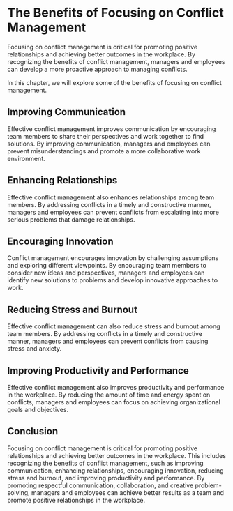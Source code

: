 The Benefits of Focusing on Conflict Management
==========================================================================================================

Focusing on conflict management is critical for promoting positive relationships and achieving better outcomes in the workplace. By recognizing the benefits of conflict management, managers and employees can develop a more proactive approach to managing conflicts.

In this chapter, we will explore some of the benefits of focusing on conflict management.

Improving Communication
-----------------------

Effective conflict management improves communication by encouraging team members to share their perspectives and work together to find solutions. By improving communication, managers and employees can prevent misunderstandings and promote a more collaborative work environment.

Enhancing Relationships
-----------------------

Effective conflict management also enhances relationships among team members. By addressing conflicts in a timely and constructive manner, managers and employees can prevent conflicts from escalating into more serious problems that damage relationships.

Encouraging Innovation
----------------------

Conflict management encourages innovation by challenging assumptions and exploring different viewpoints. By encouraging team members to consider new ideas and perspectives, managers and employees can identify new solutions to problems and develop innovative approaches to work.

Reducing Stress and Burnout
---------------------------

Effective conflict management can also reduce stress and burnout among team members. By addressing conflicts in a timely and constructive manner, managers and employees can prevent conflicts from causing stress and anxiety.

Improving Productivity and Performance
--------------------------------------

Effective conflict management also improves productivity and performance in the workplace. By reducing the amount of time and energy spent on conflicts, managers and employees can focus on achieving organizational goals and objectives.

Conclusion
----------

Focusing on conflict management is critical for promoting positive relationships and achieving better outcomes in the workplace. This includes recognizing the benefits of conflict management, such as improving communication, enhancing relationships, encouraging innovation, reducing stress and burnout, and improving productivity and performance. By promoting respectful communication, collaboration, and creative problem-solving, managers and employees can achieve better results as a team and promote positive relationships in the workplace.
